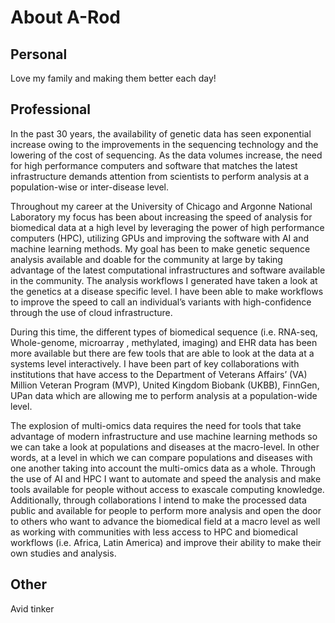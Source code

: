 # About A-Rod

## Personal
Love my family and making them better each day!

## Professional
In the past 30 years, the availability of genetic data has seen exponential increase owing to the improvements in the sequencing technology and the lowering of the cost of sequencing. As the  data volumes increase, the need for high performance computers and software that matches the latest infrastructure demands attention from scientists to perform analysis at a population-wise or inter-disease level. 

Throughout my career at the University of Chicago and Argonne National Laboratory my focus has been about increasing the speed of analysis for biomedical data at a high level by leveraging the power of high performance computers (HPC), utilizing GPUs and improving the software with AI and machine learning methods. My goal has been to make genetic sequence analysis available and doable for the community at large by taking advantage of the latest computational infrastructures and software available in the community. The analysis workflows I generated have taken a look at the genetics at a disease specific level. I have been able to make workflows to improve the speed to call an individual’s variants with high-confidence through the use of cloud infrastructure. 

During this time, the different types of biomedical sequence (i.e. RNA-seq, Whole-genome, microarray , methylated, imaging) and EHR data has been more available but there are few tools that are able to look at the data at a systems level interactively. I have been part of key collaborations with institutions that have access to the Department of Veterans Affairs’ (VA) Million Veteran Program (MVP), United Kingdom Biobank (UKBB), FinnGen, UPan data which are allowing me to perform analysis at a population-wide level. 

The explosion of multi-omics data requires the need for tools that take advantage of modern infrastructure and use machine learning methods so we can take a look at populations and diseases at the macro-level. In other words, at a level in which we can compare populations and diseases with one another taking into account the multi-omics data as a whole. Through the use of AI and HPC I want to automate and speed the analysis and make tools available for people without access to exascale computing knowledge. Additionally, through collaborations I intend to make the processed data public and available for people to perform more analysis and open the door to others who want to advance the biomedical field at a macro level as well as working with communities with less access to HPC and biomedical workflows (i.e. Africa, Latin America) and improve their ability to make their own studies and analysis.

## Other
Avid tinker
